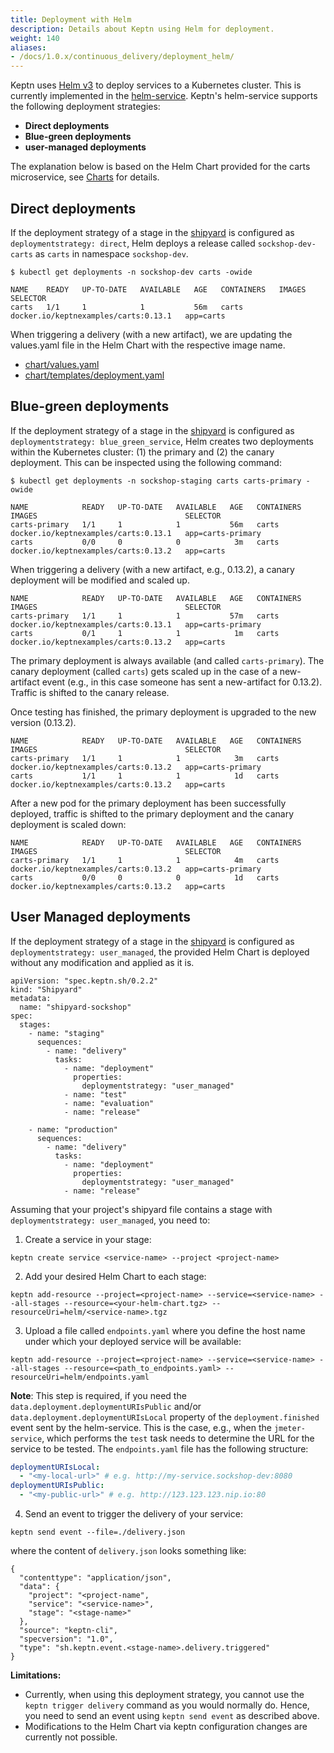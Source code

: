 ```yaml
---
title: Deployment with Helm
description: Details about Keptn using Helm for deployment.
weight: 140
aliases:
- /docs/1.0.x/continuous_delivery/deployment_helm/
---
```


Keptn uses [Helm v3](https://helm.sh/) to deploy services to a Kubernetes cluster. This is currently implemented in the [helm-service](https://github.com/keptn/keptn/tree/1.0.0/helm-service).
Keptn's helm-service supports the following deployment strategies:

* **Direct deployments**
* **Blue-green deployments**
* **user-managed deployments**

The explanation below is based on the Helm Chart provided for the carts microservice, see [Charts](https://github.com/keptn/examples/tree/0.11.0/onboarding-carts/carts) for details.

## Direct deployments

If the deployment strategy of a stage in the [shipyard](https://github.com/keptn/examples/blob/0.11.0/onboarding-carts/shipyard.yaml) is configured as `deploymentstrategy: direct`, Helm deploys a
 release called `sockshop-dev-carts` as `carts` in namespace `sockshop-dev`.

```console
$ kubectl get deployments -n sockshop-dev carts -owide
```

```
NAME    READY   UP-TO-DATE   AVAILABLE   AGE   CONTAINERS   IMAGES                                 SELECTOR
carts   1/1     1            1           56m   carts        docker.io/keptnexamples/carts:0.13.1   app=carts
```

When triggering a delivery (with a new artifact), we are updating the values.yaml file in the Helm Chart with the respective image name.

* [chart/values.yaml](https://github.com/keptn/examples/blob/0.11.0/onboarding-carts/carts/values.yaml#L1)
* [chart/templates/deployment.yaml](https://github.com/keptn/examples/blob/0.11.0/onboarding-carts/carts/templates/deployment.yaml#L22)

## Blue-green deployments

If the deployment strategy of a stage in the [shipyard](https://github.com/keptn/examples/blob/0.11.0/onboarding-carts/shipyard.yaml) is configured as `deploymentstrategy: blue_green_service`, Helm creates two
 deployments within the Kubernetes cluster: (1) the primary and (2) the canary deployment. This can be inspected using the
 following command:

```console
$ kubectl get deployments -n sockshop-staging carts carts-primary -owide
```

```
NAME            READY   UP-TO-DATE   AVAILABLE   AGE   CONTAINERS   IMAGES                                 SELECTOR
carts-primary   1/1     1            1           56m   carts        docker.io/keptnexamples/carts:0.13.1   app=carts-primary
carts           0/0     0            0            3m   carts        docker.io/keptnexamples/carts:0.13.2   app=carts
```


When triggering a delivery (with a new artifact, e.g., 0.13.2), a canary deployment will be modified and scaled up.

```
NAME            READY   UP-TO-DATE   AVAILABLE   AGE   CONTAINERS   IMAGES                                 SELECTOR
carts-primary   1/1     1            1           57m   carts        docker.io/keptnexamples/carts:0.13.1   app=carts-primary
carts           0/1     1            1            1m   carts        docker.io/keptnexamples/carts:0.13.2   app=carts
```

The primary deployment is always available (and called `carts-primary`). The canary deployment (called `carts`) gets scaled up in the case of a new-artifact event (e.g., in this case someone has sent a new-artifact for 0.13.2). Traffic is shifted to the canary release.

Once testing has finished, the primary deployment is upgraded to the new version (0.13.2).

```
NAME            READY   UP-TO-DATE   AVAILABLE   AGE   CONTAINERS   IMAGES                                 SELECTOR
carts-primary   1/1     1            1            3m   carts        docker.io/keptnexamples/carts:0.13.2   app=carts-primary
carts           1/1     1            1            1d   carts        docker.io/keptnexamples/carts:0.13.2   app=carts
```

After a new pod for the primary deployment has been successfully deployed, traffic is shifted to the primary deployment
 and the canary deployment is scaled down:

```
NAME            READY   UP-TO-DATE   AVAILABLE   AGE   CONTAINERS   IMAGES                                 SELECTOR
carts-primary   1/1     1            1            4m   carts        docker.io/keptnexamples/carts:0.13.2   app=carts-primary
carts           0/0     0            0            1d   carts        docker.io/keptnexamples/carts:0.13.2   app=carts
```

## User Managed deployments

If the deployment strategy of a stage in the [shipyard](https://github.com/keptn/examples/blob/0.11.0/onboarding-carts/shipyard.yaml)
is configured as `deploymentstrategy: user_managed`, the provided Helm Chart is deployed without any modification and
applied as it is.

```
apiVersion: "spec.keptn.sh/0.2.2"
kind: "Shipyard"
metadata:
  name: "shipyard-sockshop"
spec:
  stages:
    - name: "staging"
      sequences:
        - name: "delivery"
          tasks:
            - name: "deployment"
              properties:
                deploymentstrategy: "user_managed"
            - name: "test"
            - name: "evaluation"
            - name: "release"

    - name: "production"
      sequences:
        - name: "delivery"
          tasks:
            - name: "deployment"
              properties:
                deploymentstrategy: "user_managed"
            - name: "release"
```

Assuming that your project's shipyard file contains a stage with `deploymentstrategy: user_managed`, you need to:

1. Create a service in your stage:
```
keptn create service <service-name> --project <project-name>
```

2. Add your desired Helm Chart to each stage:
```
keptn add-resource --project=<project-name> --service=<service-name> --all-stages --resource=<your-helm-chart.tgz> --resourceUri=helm/<service-name>.tgz
```

3. Upload a file called `endpoints.yaml` where you define the host name under which your deployed service will be available:
  ```
  keptn add-resource --project=<project-name> --service=<service-name> --all-stages --resource=<path_to_endpoints.yaml> --resourceUri=helm/endpoints.yaml
  ```
  **Note**: This step is required, if you need the `data.deployment.deploymentURIsPublic` and/or `data.deployment.deploymentURIsLocal` property of the `deployment.finished` event sent by the helm-service. This is the case, e.g., when the `jmeter-service`, which performs the `test` task needs to determine the URL for the service to be tested. The `endpoints.yaml` file has the following structure:
  ```yaml
  deploymentURIsLocal:
    - "<my-local-url>" # e.g. http://my-service.sockshop-dev:8080
  deploymentURIsPublic:
    - "<my-public-url>" # e.g. http://123.123.123.nip.io:80
  ```

4. Send an event to trigger the delivery of your service:
```
keptn send event --file=./delivery.json
```
where the content of `delivery.json` looks something like:

```
{
  "contenttype": "application/json",
  "data": {
    "project": "<project-name",
    "service": "<service-name>",
    "stage": "<stage-name>"
  },
  "source": "keptn-cli",
  "specversion": "1.0",
  "type": "sh.keptn.event.<stage-name>.delivery.triggered"
}
```

**Limitations:**

* Currently, when using this deployment strategy, you cannot use the `keptn trigger delivery` command as you would
normally do. Hence, you need to send an event using `keptn send event` as described above.
* Modifications to the Helm Chart via keptn configuration changes are currently not possible.

